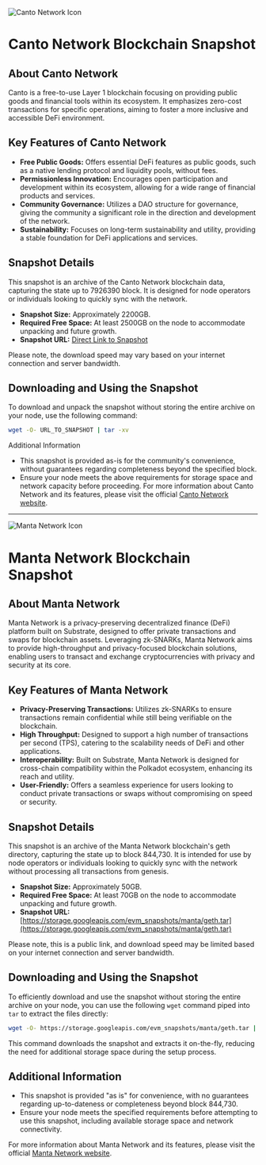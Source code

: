 ![Canto Network Icon](https://canto.io/tokens/canto.svg)

# Canto Network Blockchain Snapshot

## About Canto Network

Canto is a free-to-use Layer 1 blockchain focusing on providing public goods and financial tools within its ecosystem. It emphasizes zero-cost transactions for specific operations, aiming to foster a more inclusive and accessible DeFi environment.

## Key Features of Canto Network

- **Free Public Goods:** Offers essential DeFi features as public goods, such as a native lending protocol and liquidity pools, without fees.
- **Permissionless Innovation:** Encourages open participation and development within its ecosystem, allowing for a wide range of financial products and services.
- **Community Governance:** Utilizes a DAO structure for governance, giving the community a significant role in the direction and development of the network.
- **Sustainability:** Focuses on long-term sustainability and utility, providing a stable foundation for DeFi applications and services.

## Snapshot Details

This snapshot is an archive of the Canto Network blockchain data, capturing the state up to 7926390 block. It is designed for node operators or individuals looking to quickly sync with the network.

- **Snapshot Size:** Approximately 2200GB.
- **Required Free Space:** At least 2500GB on the node to accommodate unpacking and future growth.
- **Snapshot URL:** [Direct Link to Snapshot](URL_TO_SNAPSHOT)

Please note, the download speed may vary based on your internet connection and server bandwidth.

## Downloading and Using the Snapshot

To download and unpack the snapshot without storing the entire archive on your node, use the following command:

```bash
wget -O- URL_TO_SNAPSHOT | tar -xv
```

Additional Information
- This snapshot is provided as-is for the community's convenience, without guarantees regarding completeness beyond the specified block.
- Ensure your node meets the above requirements for storage space and network capacity before proceeding.
For more information about Canto Network and its features, please visit the official [Canto Network website](https://canto.io/).
---------------------------------
![Manta Network Icon](https://manta.network/assets/img/logo.svg)
# Manta Network Blockchain Snapshot

## About Manta Network

Manta Network is a privacy-preserving decentralized finance (DeFi) platform built on Substrate, designed to offer private transactions and swaps for blockchain assets. Leveraging zk-SNARKs, Manta Network aims to provide high-throughput and privacy-focused blockchain solutions, enabling users to transact and exchange cryptocurrencies with privacy and security at its core.

## Key Features of Manta Network

- **Privacy-Preserving Transactions:** Utilizes zk-SNARKs to ensure transactions remain confidential while still being verifiable on the blockchain.
- **High Throughput:** Designed to support a high number of transactions per second (TPS), catering to the scalability needs of DeFi and other applications.
- **Interoperability:** Built on Substrate, Manta Network is designed for cross-chain compatibility within the Polkadot ecosystem, enhancing its reach and utility.
- **User-Friendly:** Offers a seamless experience for users looking to conduct private transactions or swaps without compromising on speed or security.

## Snapshot Details

This snapshot is an archive of the Manta Network blockchain's geth directory, capturing the state up to block 844,730. It is intended for use by node operators or individuals looking to quickly sync with the network without processing all transactions from genesis.

- **Snapshot Size:** Approximately 50GB.
- **Required Free Space:** At least 70GB on the node to accommodate unpacking and future growth.
- **Snapshot URL:** [https://storage.googleapis.com/evm_snapshots/manta/geth.tar](https://storage.googleapis.com/evm_snapshots/manta/geth.tar)

Please note, this is a public link, and download speed may be limited based on your internet connection and server bandwidth.

## Downloading and Using the Snapshot

To efficiently download and use the snapshot without storing the entire archive on your node, you can use the following `wget` command piped into `tar` to extract the files directly:

```bash
wget -O- https://storage.googleapis.com/evm_snapshots/manta/geth.tar | tar -xv
```

This command downloads the snapshot and extracts it on-the-fly, reducing the need for additional storage space during the setup process.

## Additional Information
- This snapshot is provided "as is" for convenience, with no guarantees regarding up-to-dateness or completeness beyond block 844,730.
- Ensure your node meets the specified requirements before attempting to use this snapshot, including available storage space and network connectivity.

For more information about Manta Network and its features, please visit the official [Manta Network website](https://manta.network/).

